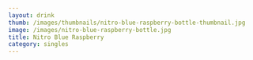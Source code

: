 ```yaml
---
layout: drink
thumb: /images/thumbnails/nitro-blue-raspberry-bottle-thumbnail.jpg
image: /images/nitro-blue-raspberry-bottle.jpg
title: Nitro Blue Raspberry
category: singles
---
```


